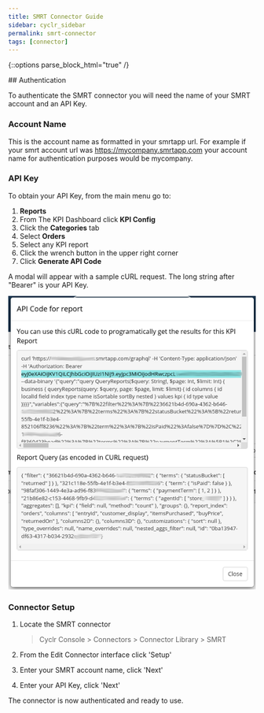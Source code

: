 ```yaml
---
title: SMRT Connector Guide
sidebar: cyclr_sidebar
permalink: smrt-connector
tags: [connector]
---
```

{::options parse_block_html="true" /}
<section class="card py-5 my-5">
## Authentication

To authenticate the SMRT connector you will need the name of your SMRT account and an API Key.

### Account Name

This is the account name as formatted in your smrtapp url. For example if your smrt account url was https://mycompany.smrtapp.com your account name for authentication purposes would be mycompany.

### API Key

To obtain your API Key, from the main menu go to:

1. **Reports**
2. From The KPI Dashboard click **KPI Config**
3. Click the **Categories** tab
4. Select **Orders**
5. Select any KPI report
6. Click the wrench button in the upper right corner
7. Click **Generate API Code**

A modal will appear with a sample cURL request. The long string after "Bearer" is your API Key.

![API Key](./images/smrt_auth.png)

### Connector Setup

1. Locate the SMRT connector

   > Cyclr Console > Connectors > Connector Library > SMRT

2. From the Edit Connector interface click 'Setup'

3. Enter your SMRT account name, click 'Next'

4. Enter your API Key, click 'Next'

The connector is now authenticated and ready to use.

</section>
